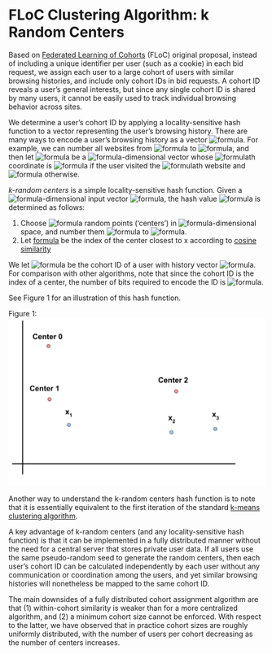 

# FLoC Clustering Algorithm: k Random Centers

Based on [Federated Learning of Cohorts](https://github.com/jkarlin/floc "FLoC") (FLoC) original proposal, instead of including a unique identifier per user (such as a cookie) in each bid request,  we assign each user to a large cohort of users with similar browsing histories, and include only cohort IDs in bid requests. A cohort ID reveals a user’s general interests, but since any single cohort ID is shared by many users, it cannot be easily used to track individual browsing behavior across sites.

We determine a user’s cohort ID by applying a locality-sensitive hash function to a vector representing the user’s browsing history. There are many ways to encode a user’s browsing history as a vector ![formula](https://render.githubusercontent.com/render/math?math=x). For example, we can number all websites from ![formula](https://render.githubusercontent.com/render/math?math=1) to ![formula](https://render.githubusercontent.com/render/math?math=d), and then let ![formula](https://render.githubusercontent.com/render/math?math=x) be a ![formula](https://render.githubusercontent.com/render/math?math=d)-dimensional vector whose ![formula](https://render.githubusercontent.com/render/math?math=i)th coordinate is ![formula](https://render.githubusercontent.com/render/math?math=1) if the user visited the ![formula](https://render.githubusercontent.com/render/math?math=i)th website and ![formula](https://render.githubusercontent.com/render/math?math=0) otherwise.

*k-random centers* is a simple locality-sensitive hash function. Given a ![formula](https://render.githubusercontent.com/render/math?math=d)-dimensional input vector ![formula](https://render.githubusercontent.com/render/math?math=x), the hash value ![formula](https://render.githubusercontent.com/render/math?math=H(x)) is determined as follows:

1. Choose ![formula](https://render.githubusercontent.com/render/math?math=k) random points (‘centers’) in ![formula](https://render.githubusercontent.com/render/math?math=d)-dimensional space, and number them ![formula](https://render.githubusercontent.com/render/math?math=1) to ![formula](https://render.githubusercontent.com/render/math?math=k).
2. Let [formula](https://render.githubusercontent.com/render/math?math=H(x)) be the index of the center closest to x according to [cosine similarity](https://en.wikipedia.org/wiki/Cosine_similarity)

We let ![formula](https://render.githubusercontent.com/render/math?math=H(x)) be the cohort ID of a user with history vector ![formula](https://render.githubusercontent.com/render/math?math=x). For comparison with other algorithms, note that since the cohort ID is the index of a center, the number of bits required to encode the ID is ![formula](https://render.githubusercontent.com/render/math?math=ceil(log_{2}(k))).

See Figure 1 for an illustration of this hash function.

Figure 1: 
![alt text](https://github.com/google/ads-privacy/blob/master/proposals/FLoC/k-random%20centers.svg "k-random-centers")



Another way to understand the k-random centers hash function is to note that it is essentially equivalent to the first iteration of the standard [k-means clustering algorithm](https://en.wikipedia.org/wiki/K-means_clustering#Standard_algorithm_(na%C3%AFve_k-means)).

A key advantage of k-random centers (and any locality-sensitive hash function) is that it can be implemented in a fully distributed manner without the need for a central server that stores private user data. If all users use the same pseudo-random seed to generate the random centers, then each user’s cohort ID can be calculated independently by each user without any communication or coordination among the users, and yet similar browsing histories will nonetheless be mapped to the same cohort ID.

The main downsides of a fully distributed cohort assignment algorithm are that (1) within-cohort similarity is weaker than for a more centralized algorithm, and (2) a minimum cohort size cannot be enforced. With respect to the latter, we have observed that in practice cohort sizes are roughly uniformly distributed, with the number of users per cohort decreasing as the number of centers increases.
